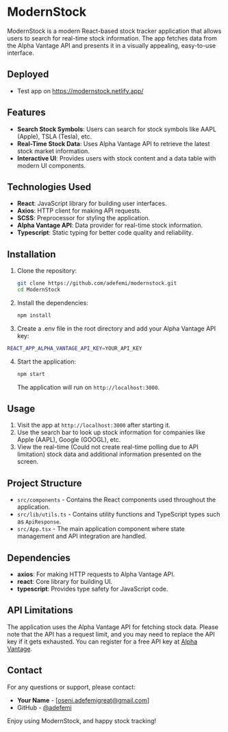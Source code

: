 # ModernStock

ModernStock is a modern React-based stock tracker application that allows users to search for real-time stock information. The app fetches data from the Alpha Vantage API and presents it in a visually appealing, easy-to-use interface.

## Deployed
- Test app on https://modernstock.netlify.app/

## Features

- **Search Stock Symbols**: Users can search for stock symbols like AAPL (Apple), TSLA (Tesla), etc.
- **Real-Time Stock Data**: Uses Alpha Vantage API to retrieve the latest stock market information.
- **Interactive UI**: Provides users with stock content and a data table with modern UI components.

## Technologies Used

- **React**: JavaScript library for building user interfaces.
- **Axios**: HTTP client for making API requests.
- **SCSS**: Preprocessor for styling the application.
- **Alpha Vantage API**: Data provider for real-time stock information.
- **Typescript**: Static typing for better code quality and reliability.

## Installation

1. Clone the repository:

   ```sh
   git clone https://github.com/adefemi/modernstock.git
   cd ModernStock
   ```

2. Install the dependencies:

   ```sh
   npm install
   ```

3. Create a .env file in the root directory and add your Alpha Vantage API key:

  ```sh
  REACT_APP_ALPHA_VANTAGE_API_KEY=YOUR_API_KEY
  ```

4. Start the application:

   ```sh
   npm start
   ```

   The application will run on `http://localhost:3000`.

## Usage

1. Visit the app at `http://localhost:3000` after starting it.
2. Use the search bar to look up stock information for companies like Apple (AAPL), Google (GOOGL), etc.
3. View the real-time (Could not create real-time polling due to API limitation) stock data and additional information presented on the screen.

## Project Structure

- `src/components` - Contains the React components used throughout the application.
- `src/lib/utils.ts` - Contains utility functions and TypeScript types such as `ApiResponse`.
- `src/App.tsx` - The main application component where state management and API integration are handled.

## Dependencies

- **axios**: For making HTTP requests to Alpha Vantage API.
- **react**: Core library for building UI.
- **typescript**: Provides type safety for JavaScript code.

## API Limitations

The application uses the Alpha Vantage API for fetching stock data. Please note that the API has a request limit, and you may need to replace the API key if it gets exhausted. You can register for a free API key at [Alpha Vantage](https://www.alphavantage.co/support/#api-key).


## Contact

For any questions or support, please contact:

- **Your Name** - [oseni.adefemigreat@gmail.com]
- GitHub - [@adefemi](https://github.com/adefemi)

Enjoy using ModernStock, and happy stock tracking!

